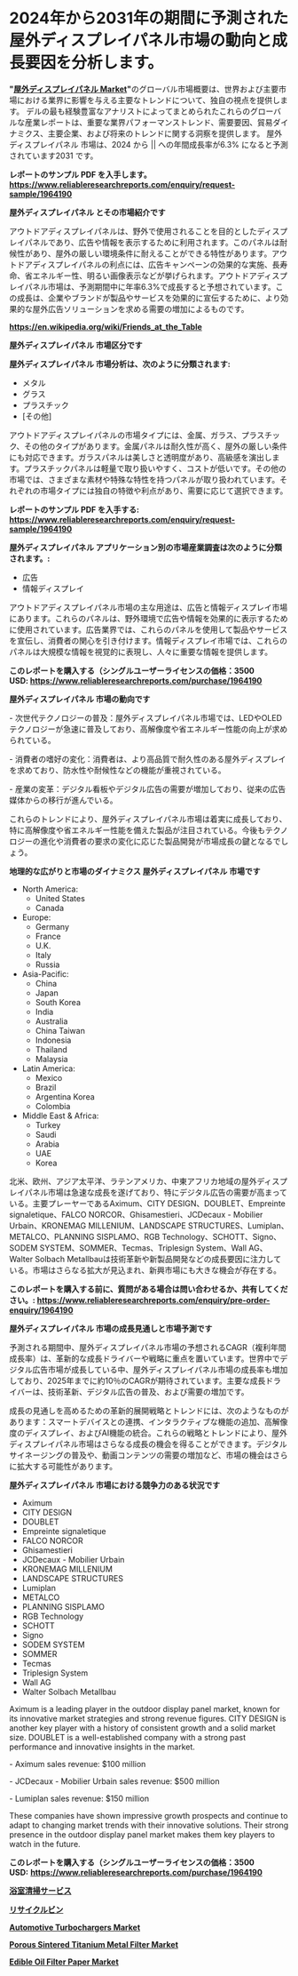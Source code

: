 <p><h1>2024年から2031年の期間に予測された屋外ディスプレイパネル市場の動向と成長要因を分析します。</h1></p><p><strong>"<a href="https://www.reliableresearchreports.com/outdoor-display-panel-r1964190">屋外ディスプレイパネル Market</a>"</strong>のグローバル市場概要は、世界および主要市場における業界に影響を与える主要なトレンドについて、独自の視点を提供します。 デルの最も経験豊富なアナリストによってまとめられたこれらのグローバルな産業レポートは、重要な業界パフォーマンストレンド、需要要因、貿易ダイナミクス、主要企業、および将来のトレンドに関する洞察を提供します。 屋外ディスプレイパネル 市場は、2024 から || への年間成長率が6.3% になると予測されています2031 です。</p>
<p><strong>レポートのサンプル PDF を入手します。</strong><strong><a href="https://www.reliableresearchreports.com/enquiry/request-sample/1964190">https://www.reliableresearchreports.com/enquiry/request-sample/1964190</a></strong></p>
<p><strong>屋外ディスプレイパネル とその市場紹介です</strong></p>
<p><p>アウトドアディスプレイパネルは、野外で使用されることを目的としたディスプレイパネルであり、広告や情報を表示するために利用されます。このパネルは耐候性があり、屋外の厳しい環境条件に耐えることができる特性があります。アウトドアディスプレイパネルの利点には、広告キャンペーンの効果的な実施、長寿命、省エネルギー性、明るい画像表示などが挙げられます。アウトドアディスプレイパネル市場は、予測期間中に年率6.3%で成長すると予想されています。この成長は、企業やブランドが製品やサービスを効果的に宣伝するために、より効果的な屋外広告ソリューションを求める需要の増加によるものです。</p><a href="https://en.wikipedia.org/wiki/Friends_at_the_Table"></a></p>
<p><strong><a href="https://en.wikipedia.org/wiki/Friends_at_the_Table">https://en.wikipedia.org/wiki/Friends_at_the_Table</a></strong></p>
<p><strong>屋外ディスプレイパネル&nbsp;市場区分です</strong><strong></strong></p>
<p><strong>屋外ディスプレイパネル 市場分析は、次のように分類されます:</strong>&nbsp;</p>
<p><ul><li>メタル</li><li>グラス</li><li>プラスチック</li><li>[その他]</li></ul></p>
<p><p>アウトドアディスプレイパネルの市場タイプには、金属、ガラス、プラスチック、その他のタイプがあります。金属パネルは耐久性が高く、屋外の厳しい条件にも対応できます。ガラスパネルは美しさと透明度があり、高級感を演出します。プラスチックパネルは軽量で取り扱いやすく、コストが低いです。その他の市場では、さまざまな素材や特殊な特性を持つパネルが取り扱われています。それぞれの市場タイプには独自の特徴や利点があり、需要に応じて選択できます。</p></p>
<p><strong>レポートのサンプル PDF を入手する: <a href="https://www.reliableresearchreports.com/enquiry/request-sample/1964190">https://www.reliableresearchreports.com/enquiry/request-sample/1964190</a></strong></p>
<p><strong> 屋外ディスプレイパネル アプリケーション別の市場産業調査は次のように分類されます。:</strong></p>
<p><ul><li>広告</li><li>情報ディスプレイ</li></ul></p>
<p><p>アウトドアディスプレイパネル市場の主な用途は、広告と情報ディスプレイ市場にあります。これらのパネルは、野外環境で広告や情報を効果的に表示するために使用されています。広告業界では、これらのパネルを使用して製品やサービスを宣伝し、消費者の関心を引き付けます。情報ディスプレイ市場では、これらのパネルは大規模な情報を視覚的に表現し、人々に重要な情報を提供します。</p></p>
<p><strong>このレポートを購入する（シングルユーザーライセンスの価格：3500 USD:</strong><strong>&nbsp;<a href="https://www.reliableresearchreports.com/purchase/1964190">https://www.reliableresearchreports.com/purchase/1964190</a></strong></p>
<p><strong>屋外ディスプレイパネル 市場の動向です</strong></p>
<p><p>- 次世代テクノロジーの普及：屋外ディスプレイパネル市場では、LEDやOLEDテクノロジーが急速に普及しており、高解像度や省エネルギー性能の向上が求められている。</p><p>- 消費者の嗜好の変化：消費者は、より高品質で耐久性のある屋外ディスプレイを求めており、防水性や耐候性などの機能が重視されている。</p><p>- 産業の変革：デジタル看板やデジタル広告の需要が増加しており、従来の広告媒体からの移行が進んでいる。</p><p>これらのトレンドにより、屋外ディスプレイパネル市場は着実に成長しており、特に高解像度や省エネルギー性能を備えた製品が注目されている。今後もテクノロジーの進化や消費者の要求の変化に応じた製品開発が市場成長の鍵となるでしょう。</p></p>
<p><strong>地理的な広がりと市場のダイナミクス 屋外ディスプレイパネル 市場です</strong></p>
<p><ul>
    <li>
        North America:
        <ul>
            <li>United States</li>
            <li>Canada</li>
        </ul>
    </li>
    <li>
        Europe:
        <ul>
            <li>Germany</li>
            <li>France</li>
            <li>U.K.</li>
            <li>Italy</li>
            <li>Russia</li>
        </ul>
    </li>
    <li>
        Asia-Pacific:
        <ul>
            <li>China</li>
            <li>Japan</li>
            <li>South Korea</li>
            <li>India</li>
            <li>Australia</li>
            <li>China Taiwan</li>
            <li>Indonesia</li>
            <li>Thailand</li>
            <li>Malaysia</li>
        </ul>
    </li>
    <li>
        Latin America:
        <ul>
            <li>Mexico</li>
            <li>Brazil</li>
            <li>Argentina Korea</li>
            <li>Colombia</li>
        </ul>
    </li>
    <li>
        Middle East & Africa:
        <ul>
            <li>Turkey</li>
            <li>Saudi</li>
            <li>Arabia</li>
            <li>UAE</li>
            <li>Korea</li>
        </ul>
    </li>
    </ul></p>
<p><p>北米、欧州、アジア太平洋、ラテンアメリカ、中東アフリカ地域の屋外ディスプレイパネル市場は急速な成長を遂げており、特にデジタル広告の需要が高まっている。主要プレーヤーであるAximum、CITY DESIGN、DOUBLET、Empreinte signaletique、FALCO NORCOR、Ghisamestieri、JCDecaux - Mobilier Urbain、KRONEMAG MILLENIUM、LANDSCAPE STRUCTURES、Lumiplan、METALCO、PLANNING SISPLAMO、RGB Technology、SCHOTT、Signo、SODEM SYSTEM、SOMMER、Tecmas、Triplesign System、Wall AG、Walter Solbach Metallbauは技術革新や新製品開発などの成長要因に注力している。市場はさらなる拡大が見込まれ、新興市場にも大きな機会が存在する。</p></p>
<p><strong>このレポートを購入する前に、質問がある場合は問い合わせるか、共有してください。:&nbsp;<a href="https://www.reliableresearchreports.com/enquiry/pre-order-enquiry/1964190">https://www.reliableresearchreports.com/enquiry/pre-order-enquiry/1964190</a></strong></p>
<p><strong>屋外ディスプレイパネル 市場の成長見通しと市場予測です</strong></p>
<p><p>予測される期間中、屋外ディスプレイパネル市場の予想されるCAGR（複利年間成長率）は、革新的な成長ドライバーや戦略に重点を置いています。世界中でデジタル広告市場が成長している中、屋外ディスプレイパネル市場の成長率も増加しており、2025年までに約10％のCAGRが期待されています。主要な成長ドライバーは、技術革新、デジタル広告の普及、および需要の増加です。</p><p>成長の見通しを高めるための革新的展開戦略とトレンドには、次のようなものがあります：スマートデバイスとの連携、インタラクティブな機能の追加、高解像度のディスプレイ、およびAI機能の統合。これらの戦略とトレンドにより、屋外ディスプレイパネル市場はさらなる成長の機会を得ることができます。デジタルサイネージングの普及や、動画コンテンツの需要の増加など、市場の機会はさらに拡大する可能性があります。</p></p>
<p><strong>屋外ディスプレイパネル 市場における競争力のある状況です</strong></p>
<p><ul><li>Aximum</li><li>CITY DESIGN</li><li>DOUBLET</li><li>Empreinte signaletique</li><li>FALCO NORCOR</li><li>Ghisamestieri</li><li>JCDecaux - Mobilier Urbain</li><li>KRONEMAG MILLENIUM</li><li>LANDSCAPE STRUCTURES</li><li>Lumiplan</li><li>METALCO</li><li>PLANNING SISPLAMO</li><li>RGB Technology</li><li>SCHOTT</li><li>Signo</li><li>SODEM SYSTEM</li><li>SOMMER</li><li>Tecmas</li><li>Triplesign System</li><li>Wall AG</li><li>Walter Solbach Metallbau</li></ul></p>
<p><p>Aximum is a leading player in the outdoor display panel market, known for its innovative market strategies and strong revenue figures. CITY DESIGN is another key player with a history of consistent growth and a solid market size. DOUBLET is a well-established company with a strong past performance and innovative insights in the market. </p><p>- Aximum sales revenue: $100 million</p><p>- JCDecaux - Mobilier Urbain sales revenue: $500 million</p><p>- Lumiplan sales revenue: $150 million</p><p>These companies have shown impressive growth prospects and continue to adapt to changing market trends with their innovative solutions. Their strong presence in the outdoor display panel market makes them key players to watch in the future.</p></p>
<p><strong>このレポートを購入する（シングルユーザーライセンスの価格：3500 USD:</strong>&nbsp;<strong><a href="https://www.reliableresearchreports.com/purchase/1964190">https://www.reliableresearchreports.com/purchase/1964190</a></strong></p>
<p><strong><p><a href="https://medium.com/@dressleredward/%E3%83%88%E3%82%A4%E3%83%AC%E6%8E%83%E9%99%A4%E3%82%B5%E3%83%BC%E3%83%93%E3%82%B9%E3%81%AE%E5%B8%82%E5%A0%B4%E8%A6%8F%E6%A8%A1-%E5%B8%82%E5%A0%B4%E3%82%BB%E3%82%B0%E3%83%A1%E3%83%B3%E3%83%86%E3%83%BC%E3%82%B7%E3%83%A7%E3%83%B3-%E5%B8%82%E5%A0%B4%E3%83%88%E3%83%AC%E3%83%B3%E3%83%89-%E3%81%8A%E3%82%88%E3%81%B32031%E5%B9%B4%E3%81%BE%E3%81%A7%E3%81%AE%E6%88%90%E9%95%B7%E5%88%86%E6%9E%90%E4%BA%88%E6%B8%AC-37ee2cd1d571">浴室清掃サービス</a></p><p><a href="https://github.com/lababdou/Market-Research-Report-List-5/blob/main/331435176318.md">リサイクルビン</a></p><p><a href="https://www.linkedin.com/pulse/comprehensive-analysis-global-automotive-turbochargers-market-uy7bf?trackingId=tMeChp8uo7DMhB9jsmnA2A%3D%3D">Automotive Turbochargers Market</a></p><p><a href="https://medium.com/@sharquayrhodes1927/porous-sintered-titanium-metal-filter-market-size-share-analysis-growth-trends-forecast-2024-483ca98781ad">Porous Sintered Titanium Metal Filter Market</a></p><p><a href="https://www.linkedin.com/pulse/global-edible-oil-filter-paper-i-mkt-nova-fac7f?trackingId=2g0GKDW9Qe6%2BJ6n9dcf%2Fvw%3D%3D">Edible Oil Filter Paper Market</a></p></strong></p>